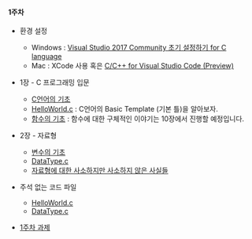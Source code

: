 #### 1주차
- 환경 설정
    - Windows : [Visual Studio 2017 Community 초기 설정하기 for C language](https://gist.github.com/cos18/557742b944207d1be0cbd1507d58ffe0)
    - Mac : XCode 사용 혹은 [C/C++ for Visual Studio Code (Preview)](https://code.visualstudio.com/docs/languages/cpp)

- 1장 - C 프로그래밍 입문
    - [C언어의 기초](whyC.md)
    - [HelloWorld.c](HelloWorld.c) : C언어의 Basic Template (기본 틀)을 알아보자.
    - [함수의 기초](basic_function.md) : 함수에 대한 구체적인 이야기는 10장에서 진행할 예정입니다.

- 2장 - 자료형
    - [변수의 기초](basic_var.md)
    - [DataType.c](DataType.c)
    - [자료형에 대한 사소하지만 사소하지 않은 사실들](datatype_tmi.md)

- 주석 없는 코드 파일
    - [HelloWorld.c](no_comment/HelloWorld.c)
    - [DataType.c](no_comment/DataType.c)

- [1주차 과제](hw_week1.md)